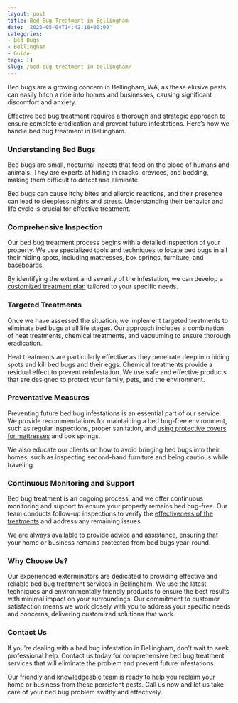 ```yaml
---
layout: post
title: Bed Bug Treatment in Bellingham
date: '2025-05-04T14:42:18+00:00'
categories:
- Bed Bugs
- Bellingham
- Guide
tags: []
slug: /bed-bug-treatment-in-bellingham/
---
```


Bed bugs are a growing concern in Bellingham, WA, as these elusive pests can easily hitch a ride into homes and businesses, causing significant discomfort and anxiety.

Effective bed bug treatment requires a thorough and strategic approach to ensure complete eradication and prevent future infestations. Here’s how we handle bed bug treatment in Bellingham.
### Understanding Bed Bugs
Bed bugs are small, nocturnal insects that feed on the blood of humans and animals. They are experts at hiding in cracks, crevices, and bedding, making them difficult to detect and eliminate.

Bed bugs can cause itchy bites and allergic reactions, and their presence can lead to sleepless nights and stress. Understanding their behavior and life cycle is crucial for effective treatment.
### Comprehensive Inspection
Our bed bug treatment process begins with a detailed inspection of your property. We use specialized tools and techniques to locate bed bugs in all their hiding spots, including mattresses, box springs, furniture, and baseboards.

By identifying the extent and severity of the infestation, we can develop a
[customized treatment plan](https://pestpolicy.com/how-to-get-rid-of-bed-bugs-fast/)
tailored to your specific needs.
### Targeted Treatments
Once we have assessed the situation, we implement targeted treatments to eliminate bed bugs at all life stages. Our approach includes a combination of heat treatments, chemical treatments, and vacuuming to ensure thorough eradication.

Heat treatments are particularly effective as they penetrate deep into hiding spots and kill bed bugs and their eggs. Chemical treatments provide a residual effect to prevent reinfestation. We use safe and effective products that are designed to protect your family, pets, and the environment.
### Preventative Measures
Preventing future bed bug infestations is an essential part of our service. We provide recommendations for maintaining a bed bug-free environment, such as regular inspections, proper sanitation, and
[using protective covers for mattresses](https://pestpolicy.com/best-bed-bug-mattress-encasements/)
and box springs.

We also educate our clients on how to avoid bringing bed bugs into their homes, such as inspecting second-hand furniture and being cautious while traveling.
### Continuous Monitoring and Support
Bed bug treatment is an ongoing process, and we offer continuous monitoring and support to ensure your property remains bed bug-free. Our team conducts follow-up inspections to verify the
[effectiveness of the treatments](https://www.epa.gov/bedbugs/do-it-yourself-bed-bug-control)
and address any remaining issues.

We are always available to provide advice and assistance, ensuring that your home or business remains protected from bed bugs year-round.
### Why Choose Us?
Our experienced exterminators are dedicated to providing effective and reliable bed bug treatment services in Bellingham. We use the latest techniques and environmentally friendly products to ensure the best results with minimal impact on your surroundings. Our commitment to customer satisfaction means we work closely with you to address your specific needs and concerns, delivering customized solutions that work.
### Contact Us
If you’re dealing with a bed bug infestation in Bellingham, don’t wait to seek professional help. Contact us today for comprehensive bed bug treatment services that will eliminate the problem and prevent future infestations.

Our friendly and knowledgeable team is ready to help you reclaim your home or business from these persistent pests. Call us now and let us take care of your bed bug problem swiftly and effectively.
